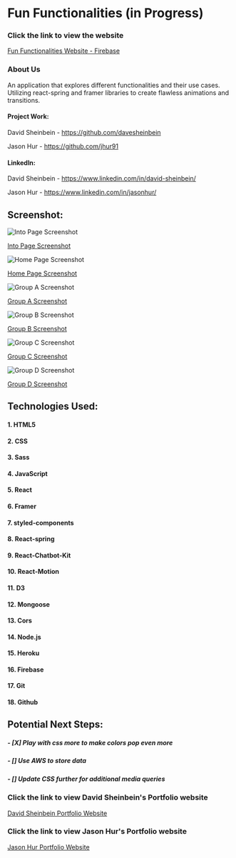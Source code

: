 # **Fun Functionalities (in Progress)**

### Click the link to view the website

[Fun Functionalities Website - Firebase](https://fun-functionalities.web.app/)

### About Us

An application that explores different functionalities and
their use cases. Utilizing react-spring and framer libraries
to create flawless animations and transitions.

#### Project Work:

David Sheinbein - https://github.com/davesheinbein

Jason Hur - https://github.com/jhur91

#### LinkedIn:

David Sheinbein -
https://www.linkedin.com/in/david-sheinbein/

Jason Hur - https://www.linkedin.com/in/jasonhur/

## Screenshot:

![Into Page Screenshot](screenshots/homeScreenshot.png)

[Into Page Screenshot](https://imgur.com/egZiSaH)

![Home Page Screenshot](screenshots/subHomeScreenshot.png)

[Home Page Screenshot](https://imgur.com/QKz9QnP)

![Group A Screenshot](screenshots/mainAScreenshot.png)

[Group A Screenshot](https://imgur.com/QaccQr7)

![Group B Screenshot](screenshots/mainBScreenshot.png)

[Group B Screenshot](https://imgur.com/xHPaEbR)

![Group C Screenshot](screenshots/mainCScreenshot.png)

[Group C Screenshot](https://imgur.com/UJIxEai)

![Group D Screenshot](screenshots/mainDScreenshot.png)

[Group D Screenshot](https://imgur.com/zv8GiV4)

## Technologies Used:

#### 1. HTML5

#### 2. CSS

#### 3. Sass

#### 4. JavaScript

#### 5. React

#### 6. Framer

#### 7. styled-components

#### 8. React-spring

#### 9. React-Chatbot-Kit

#### 10. React-Motion

#### 11. D3

#### 12. Mongoose

#### 13. Cors

#### 14. Node.js

#### 15. Heroku

#### 16. Firebase

#### 17. Git

#### 18. Github

## Potential Next Steps:

##### - [X] Play with css more to make colors pop even more

##### - [] Use AWS to store data

##### - [] Update CSS further for additional media queries

### Click the link to view David Sheinbein's Portfolio website

[David Sheinbein Portfolio Website](http://www.davidsheinbeinportfolio.com/)

### Click the link to view Jason Hur's Portfolio website

[Jason Hur Portfolio Website](https://jasonhur.netlify.app/)

